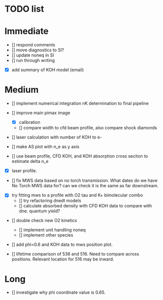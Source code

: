 # TODO list 

# Immediate

- [] respond comments
- [] move diagnostics to SI?
- [] update noneq in SI
- [] run through writing
- [x] add summary of KOH model (email)

# Medium

- [] implement numerical integration nK determination to final pipeline
- [] improve main pimax image
    - [x] calibration
    - [] compare width to cfd beam profile, also compare shock diamonds

- [] laser calculation with number of KOH to e- 
- [] make AS plot with n_e as y axis

- [] use beam profile, CFD KOH, and KOH absorption cross seciton to estimate delta n_e

- [x] laser profile. 
- [] fix MWS data based on no torch transmission. What dates do we have No Torch MWS data for? can we check it is the same as far downstream. 



- [x] try fitting mws to a profile with O2 tau and K+ bimolecular combo
    - [] try refactoring dnedt models
    - [] calculate absorbed density with CFD KOH data to compare with dne. quantum yield?
- [] double check new O2 kinetics
    - [] implement unit handling noneq
    - [] implement other species

- [] add phi=0.6 and KOH data to mws position plot. 

- [] lifetime comparison of 536 and 516. Need to compare across positions. Relevant location for 516 may be inward. 


# Long

- [] investigate why phi coordinate value is 0.65. 
